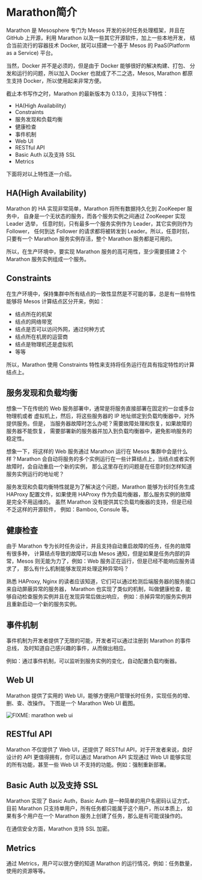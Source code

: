 # Marathon简介

Marathon 是 Mesosphere 专门为 Mesos 开发的长时任务处理框架，并且在 GitHub
上开源，利用 Marathon 以及一些其它开源软件，加上一些本地开发，
结合当前流行的容器技术 Docker, 就可以搭建一个基于 Mesos 的
PaaS(Platform as a Service) 平台。

当然，Docker 并不是必须的，但是由于 Docker 能够很好的解决构建、打包、
分发和运行的问题，所以加入 Docker 也就成了不二之选，Mesos, Marathon 都原生支持
Docker，所以使用起来非常方便。

截止本书写作之时，Marathon 的最新版本为 0.13.0，支持以下特性：

  - HA(High Availability)
  - Constraints
  - 服务发现和负载均衡
  - 健康检查
  - 事件机制
  - Web UI
  - RESTful API
  - Basic Auth 以及支持 SSL
  - Metrics

下面将对以上特性逐一介绍。

## HA(High Availability)

Marathon 的 HA 实现非常简单，Marathon 将所有数据持久化到 ZooKeeper 服务中，
自身是一个无状态的服务，而各个服务实例之间通过 ZooKeeper 实现 Leader 选举，
任意时刻，只有最多一个服务实例作为 Leader，其它实例则作为 Follower，
任何到达 Follower 的请求都将被转发到 Leader。所以，任意时刻，只要有一个 Marathon
服务实例存活，整个 Marathon 服务都是可用的。

所以，在生产环境中，要实现 Marathon 服务的高可用性，至少需要搭建 2 个 Marathon
服务实例组成一个服务。

## Constraints

在生产环境中，保持集群中所有结点的一致性显然是不可能的事，总是有一些特性能够将
Mesos 计算结点区分开来，例如：

  - 结点所在的机架
  - 结点的网络带宽
  - 结点是否可以访问外网，通过何种方式
  - 结点所在机房的运营商
  - 结点是物理机还是虚拟机
  - 等等

所以，Marathon 使用 Constraints 特性来支持将任务运行在具有指定特性的计算结点上。

## 服务发现和负载均衡

想象一下在传统的 Web 服务部署中，通常是将服务直接部署在固定的一台或多台物理机或者
虚拟机上，然后，将这些服务器的 IP 地址绑定到负载均衡器中，对外提供服务。但是，
当服务器故障时怎么办呢？需要故障处理和恢复，如果故障的服务器不能恢复，
需要部署新的服务器并加入到负载均衡器中，避免影响服务的稳定性。

想象一下，将这样的 Web 服务通过 Marathon 运行在 Mesos 集群中会是什么样？Marathon
会自动将服务的多个实例运行在一些计算结点上，当结点或者实例故障时，会自动重启一个新的实例，
那么这里存在的问题是在任意时刻怎样知道服务实例运行的地址呢？

服务发现和负载均衡特性就是为了解决这个问题，Marathon 能够为长时任务生成 HAProxy
配置文件，如果使用 HAProxy 作为负载均衡器，那么服务实例的故障是完全不用运维的。
虽然 Marathon 没有提供其它负载均衡器的支持，但是已经不乏这样的开源软件，
例如：Bamboo, Consule 等。

## 健康检查

由于 Marathon 专为长时任务设计，并且支持自动重启故障的任务，任务的故障有很多种，
计算结点导致的故障可以由 Mesos 通知，但是如果是任务内部的异常，Mesos
则无能为力了，例如：Web 服务正在运行，但是已经不能响应服务请求了，
那么有什么机制能够发现并处理这种异常吗？

熟悉 HAProxy, Nginx 的读者应该知道，它们可以通过检测后端服务器的服务接口来自动屏蔽异常的服务器，
Marathon 也实现了类似的机制，叫做健康检查，能够自动检查服务实例并且在发现异常后做出响应，
例如：杀掉异常的服务实例并且重新启动一个新的服务实例。

## 事件机制

事件机制为开发者提供了无限的可能，开发者可以通过注册到 Marathon 的事件总线，
及时知道自己感兴趣的事件，从而做出相应。

例如：通过事件机制，可以监听到服务实例的变化，自动配置负载均衡器。

## Web UI

Marathon 提供了实用的 Web UI，能够方便用户管理长时任务，实现任务的增、删、查、改操作。
下图是一个 Marathon Web UI 截图。

![FIXME: marathon web ui](assets/marathon-web-ui.png)

## RESTful API

Marathon 不仅提供了 Web UI，还提供了 RESTful API，对于开发者来说，良好设计的 API
更值得拥有，你可以通过 Marathon API 实现通过 Web UI 能够实现的所有功能，甚至一些
Web UI 不支持的功能。例如：强制重新部署。

## Basic Auth 以及支持 SSL

Marathon 实现了 Basic Auth，Basic Auth 是一种简单的用户名密码认证方式，目前
Marathon 只支持单用户，所有任务都只能属于这个用户，所以本质上，
如果有多个用户在一个 Marathon 服务上创建了任务，那么是有可能误操作的。

在通信安全方面，Marathon 支持 SSL 加密。

## Metrics

通过 Metrics，用户可以很方便的知道 Marathon
的运行情况，例如：任务数量，使用的资源等等。
